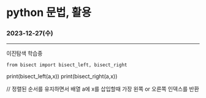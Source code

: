 # python 문법, 활용

### 2023-12-27(수)
---
이진탐색 학습중

```from bisect import bisect_left, bisect_right```

print(bisect_left(a,x))
print(bisect_right(a,x))

// 정렬된 순서를 유지하면서 배열 a에 x를 삽입할때 가장 왼쪽 or 오른쪽 인덱스를 반환

